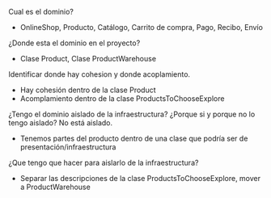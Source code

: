 Cual es el dominio?
- OnlineShop, Producto, Catálogo, Carrito de compra, Pago, Recibo, Envío

¿Donde esta el dominio en el proyecto?
- Clase Product, Clase ProductWarehouse

Identificar donde hay cohesion y donde acoplamiento.
- Hay cohesión dentro de la clase Product
- Acomplamiento dentro de la clase ProductsToChooseExplore

¿Tengo el dominio aislado de la infraestructura? ¿Porque si y porque no lo tengo aislado?
 No está aislado. 
- Tenemos partes del producto dentro de una clase que podría ser de presentación/infraestructura

¿Que tengo que hacer para aislarlo de la infraestructura?
- Separar las descripciones de la clase ProductsToChooseExplore, mover a ProductWarehouse